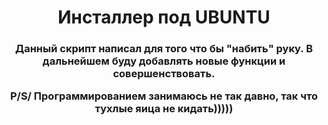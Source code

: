 <h1 align="center">Инсталлер под UBUNTU</a> 
<h3 align="center">Данный скрипт написал для того что бы "набить" руку. В дальнейшем буду добавлять новые функции и совершенствовать.

P/S/ Программированием занимаюсь не так давно, так что тухлые яица не кидать)))))</h3>
